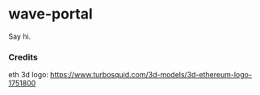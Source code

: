 # wave-portal

Say hi.

### Credits

eth 3d logo: https://www.turbosquid.com/3d-models/3d-ethereum-logo-1751800